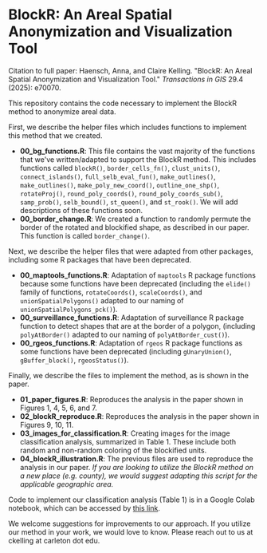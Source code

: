 # BlockR: An Areal Spatial Anonymization and Visualization Tool

Citation to full paper: Haensch, Anna, and Claire Kelling. "BlockR: An Areal Spatial Anonymization and Visualization Tool." *Transactions in GIS* 29.4 (2025): e70070.

This repository contains the code necessary to implement the BlockR method
to anonymize areal data. 

First, we describe the helper files which includes functions to implement this method that we created. 

- **00_bg_functions.R**: This file contains the vast majority of the functions that we've written/adapted to support the BlockR method. This includes functions called `blockR()`, `border_cells_fn()`, `clust_units()`, `connect_islands()`, `full_selb_eval_fun()`, `make_outlines()`, `make_outlines()`, `make_poly_new_coord()`, `outline_one_shp()`, `rotateProj()`, `round_poly_coords()`, `round_poly_coords_sub()`, `samp_prob()`, `selb_bound()`, `st_queen()`, and `st_rook()`. We will add descriptions of these functions soon.
- **00_border_change.R**: We created a function to randomly permute the border of the rotated and blockified shape, as described in our paper. This function is called `border_change()`.

Next, we describe the helper files that were adapted from other packages, including some R packages that have been deprecated. 

- **00_maptools_functions.R**: Adaptation of `maptools` R package functions because some functions have been deprecated (including the `elide()` family of functions, `rotateCoords()`, `scaleCoords()`, and `unionSpatialPolygons()` adapted to our naming of `unionSpatialPolygons_pck()`).
- **00_surveillance_functions.R**: Adaptation of surveillance R package function to detect shapes that are at the border of a polygon, (including `polyAtBorder()` adapted to our naming of `polyAtBorder_cust()`).
- **00_rgeos_functions.R**: Adaptation of `rgeos` R package functions as some functions have been deprecated (including `gUnaryUnion()`, `gBuffer_block()`, `rgeosStatus()`).


Finally, we describe the files to implement the method, as is shown in the paper.

- **01_paper_figures.R**: Reproduces the analysis in the paper shown in Figures 1, 4, 5, 6, and 7.
- **02_blockR_reproduce.R**: Reproduces the analysis in the paper shown in Figures 9, 10, 11.
- **03_images_for_classification.R**: Creating images for the image classification analysis, summarized in Table 1. These include both random and non-random coloring of the blockified units.
- **04_blockR_illustration.R**: The previous files are used to reproduce the analysis in our paper. *If you are looking to utilize the BlockR method on a new place (e.g. county), we would suggest adapting this script for the applicable geographic area.* 


Code to implement our classification analysis (Table 1) is in a Google Colab notebook, which can be accessed by [this link]( https://drive.google.com/drive/folders/1ULYRBd1mSrV_u6g7fgZdKSAqTWsTnnA2?usp=sharing).


We welcome suggestions for improvements to our approach. If you utilize our method in your work, we would love to know. Please reach out to us at ckelling at carleton dot edu.
